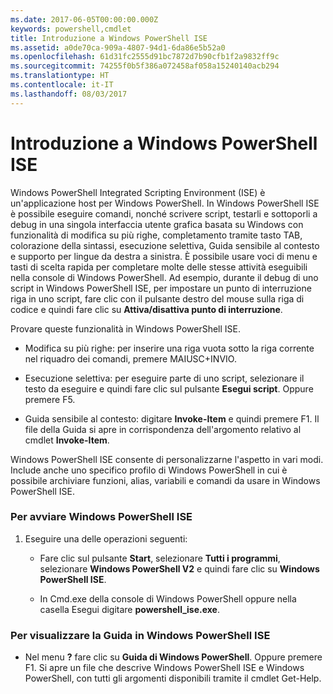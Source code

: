 ```yaml
---
ms.date: 2017-06-05T00:00:00.000Z
keywords: powershell,cmdlet
title: Introduzione a Windows PowerShell ISE
ms.assetid: a0de70ca-909a-4807-94d1-6da86e5b52a0
ms.openlocfilehash: 61d31fc2555d91bc7872d7b90cfb1f2a9832ff9c
ms.sourcegitcommit: 74255f0b5f386a072458af058a15240140acb294
ms.translationtype: HT
ms.contentlocale: it-IT
ms.lasthandoff: 08/03/2017
---
```

# <a name="introducing-the-windows-powershell-ise"></a>Introduzione a Windows PowerShell ISE
Windows PowerShell Integrated Scripting Environment (ISE) è un'applicazione host per Windows PowerShell. In Windows PowerShell ISE è possibile eseguire comandi, nonché scrivere script, testarli e sottoporli a debug in una singola interfaccia utente grafica basata su Windows con funzionalità di modifica su più righe, completamento tramite tasto TAB, colorazione della sintassi, esecuzione selettiva, Guida sensibile al contesto e supporto per lingue da destra a sinistra.
È possibile usare voci di menu e tasti di scelta rapida per completare molte delle stesse attività eseguibili nella console di Windows PowerShell.  Ad esempio, durante il debug di uno script in Windows PowerShell ISE, per impostare un punto di interruzione riga in uno script, fare clic con il pulsante destro del mouse sulla riga di codice e quindi fare clic su **Attiva/disattiva punto di interruzione**.

Provare queste funzionalità in Windows PowerShell ISE.

-   Modifica su più righe: per inserire una riga vuota sotto la riga corrente nel riquadro dei comandi, premere MAIUSC+INVIO.

-   Esecuzione selettiva: per eseguire parte di uno script, selezionare il testo da eseguire e quindi fare clic sul pulsante **Esegui script**. Oppure premere F5.

-   Guida sensibile al contesto: digitare **Invoke-Item** e quindi premere F1. Il file della Guida si apre in corrispondenza dell'argomento relativo al cmdlet **Invoke-Item**.

Windows PowerShell ISE consente di personalizzarne l'aspetto in vari modi. Include anche uno specifico profilo di Windows PowerShell in cui è possibile archiviare funzioni, alias, variabili e comandi da usare in Windows PowerShell ISE.

### <a name="to-start-the-windows-powershell-ise"></a>Per avviare Windows PowerShell ISE

1.  Eseguire una delle operazioni seguenti:

    -   Fare clic sul pulsante **Start**, selezionare **Tutti i programmi**, selezionare **Windows PowerShell V2** e quindi fare clic su **Windows PowerShell ISE**.

    -   In Cmd.exe della console di Windows PowerShell oppure nella casella Esegui digitare **powershell_ise.exe**.

### <a name="to-get-help-in-the-windows-powershell-ise"></a>Per visualizzare la Guida in Windows PowerShell ISE

-   Nel menu **?** fare clic su **Guida di Windows PowerShell**. Oppure premere F1. Si apre un file che descrive Windows PowerShell ISE e Windows PowerShell, con tutti gli argomenti disponibili tramite il cmdlet Get-Help.

